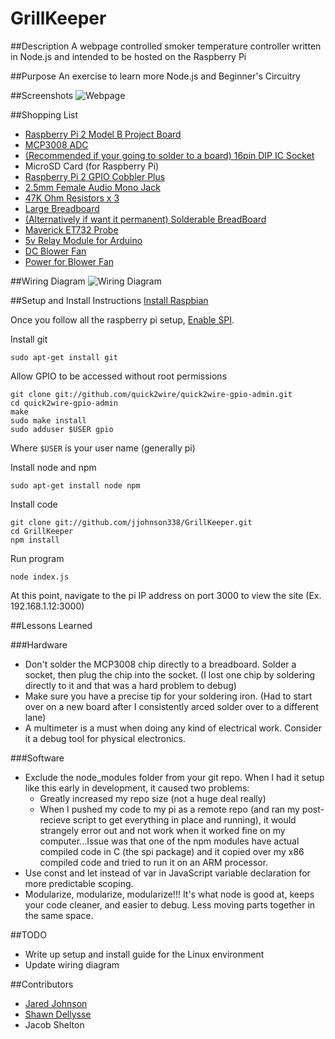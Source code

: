 # GrillKeeper

##Description
A webpage controlled smoker temperature controller written in Node.js and intended to be hosted on the Raspberry Pi

##Purpose
An exercise to learn more Node.js and Beginner's Circuitry

##Screenshots
![Webpage](http://i.imgur.com/cM1Bntm.png)

##Shopping List
* [Raspberry Pi 2 Model B Project Board](http://www.amazon.com/Raspberry-Pi-Model-Project-Board/dp/B00T2U7R7I/ref=pd_bxgy_147_2?ie=UTF8&refRID=0Z1C4D4YVAMAQ59ADS7N)
* [MCP3008 ADC](http://www.amazon.com/gp/product/B00EU1PY06?psc=1&redirect=true&ref_=oh_aui_detailpage_o01_s00)
* [(Recommended if your going to solder to a board) 16pin DIP IC Socket](http://www.amazon.com/gp/product/B0079SM1LW?psc=1&redirect=true&ref_=oh_aui_detailpage_o01_s00)
* MicroSD Card (for Raspberry Pi)
* [Raspberry Pi 2 GPIO Cobbler Plus](http://www.amazon.com/gp/product/B00Q1T07O8?psc=1&redirect=true&ref_=oh_aui_detailpage_o06_s00)
* [2.5mm Female Audio Mono Jack](http://www.amazon.com/gp/product/B00HG8CTHQ?psc=1&redirect=true&ref_=oh_aui_detailpage_o04_s00)
* [47K Ohm Resistors x 3](http://www.amazon.com/gp/product/B00NABVTCY?keywords=47000%20ohm%20resistors&qid=1446605226&ref_=sr_1_2&sr=8-2)
* [Large Breadboard](http://www.amazon.com/gp/product/B005GYATUG?psc=1&redirect=true&ref_=oh_aui_detailpage_o06_s01)
* [(Alternatively if want it permanent) Solderable BreadBoard](http://www.amazon.com/gp/product/B003WLJZMI?psc=1&redirect=true&ref_=oh_aui_detailpage_o07_s00)
* [Maverick ET732 Probe](http://www.amazon.com/gp/product/B006XLWL7K?psc=1&redirect=true&ref_=oh_aui_detailpage_o07_s00)
* [5v Relay Module for Arduino](http://www.amazon.com/gp/product/B00VRUAHLE?psc=1&redirect=true&ref_=oh_aui_detailpage_o00_s00)
* [DC Blower Fan](http://www.amazon.com/gp/product/B00B2ARV22?psc=1&redirect=true&ref_=oh_aui_detailpage_o02_s00)
* [Power for Blower Fan](http://www.amazon.com/gp/product/B006GEPUYA?psc=1&redirect=true&ref_=oh_aui_detailpage_o07_s01)

##Wiring Diagram
![Wiring Diagram](http://i.imgur.com/DqoDum2.png)

##Setup and Install Instructions
[Install Raspbian](https://www.raspberrypi.org/documentation/installation/installing-images/)

Once you follow all the raspberry pi setup, [Enable SPI](https://www.raspberrypi.org/documentation/configuration/raspi-config.md).

Install git
```
sudo apt-get install git
```


Allow GPIO to be accessed without root permissions
```
git clone git://github.com/quick2wire/quick2wire-gpio-admin.git
cd quick2wire-gpio-admin
make
sudo make install
sudo adduser $USER gpio
```
Where `$USER` is your user name (generally pi)


Install node and npm
```
sudo apt-get install node npm
```


Install code
```
git clone git://github.com/jjohnson338/GrillKeeper.git
cd GrillKeeper
npm install
```


Run program
```
node index.js
```

At this point, navigate to the pi IP address on port 3000 to view the site (Ex. 192.168.1.12:3000)


##Lessons Learned

###Hardware
* Don't solder the MCP3008 chip directly to a breadboard. Solder a socket, then plug the chip into the socket. (I lost one chip by soldering directly to it and that was a hard problem to debug)
* Make sure you have a precise tip for your soldering iron. (Had to start over on a new board after I consistently arced solder over to a different lane)
* A multimeter is a must when doing any kind of electrical work. Consider it a debug tool for physical electronics.

###Software
* Exclude the node_modules folder from your git repo. When I had it setup like this early in development, it caused two problems:
  - Greatly increased my repo size (not a huge deal really)
  - When I pushed my code to my pi as a remote repo (and ran my post-recieve script to get everything in place and running), it would strangely error out and not work when it worked fine on my computer...Issue was that one of the npm modules have actual compiled code in C (the spi package) and it copied over my x86 compiled code and tried to run it on an ARM processor.
* Use const and let instead of var in JavaScript variable declaration for more predictable scoping.
* Modularize, modularize, modularize!!! It's what node is good at, keeps your code cleaner, and easier to debug. Less moving parts together in the same space.

##TODO
* Write up setup and install guide for the Linux environment
* Update wiring diagram

##Contributors
* [Jared Johnson](https://github.com/jjohnson338)
* [Shawn Dellysse](https://github.com/shawndellysse)
* Jacob Shelton
